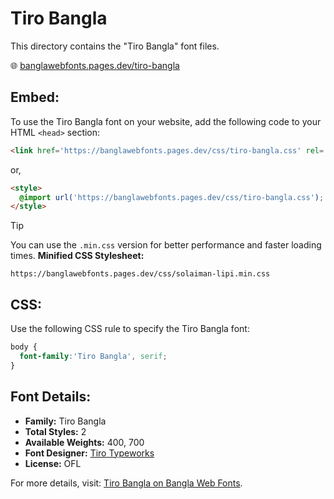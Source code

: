 # Tiro Bangla

This directory contains the "Tiro Bangla" font files.

🌐 [banglawebfonts.pages.dev/tiro-bangla](https://banglawebfonts.pages.dev/tiro-bangla/)

## Embed:
To use the Tiro Bangla font on your website, add the following code to your HTML `<head>` section:
```html
<link href='https://banglawebfonts.pages.dev/css/tiro-bangla.css' rel='stylesheet'>
```

or,
```html
<style>
  @import url('https://banglawebfonts.pages.dev/css/tiro-bangla.css');
</style>
```

> [!TIP]
> You can use the `.min.css` version for better performance and faster loading times.
> **Minified CSS Stylesheet:**  
> ```
> https://banglawebfonts.pages.dev/css/solaiman-lipi.min.css
> ```

## CSS:
Use the following CSS rule to specify the Tiro Bangla font:
```css
body {
  font-family:'Tiro Bangla', serif;
}
```

## Font Details:
- **Family:** Tiro Bangla
- **Total Styles:** 2
- **Available Weights:** 400, 700
- **Font Designer:** [Tiro Typeworks](https://www.tiro.com/)
- **License:** OFL

For more details, visit: [Tiro Bangla on Bangla Web Fonts](https://banglawebfonts.pages.dev/tiro-bangla/#about).